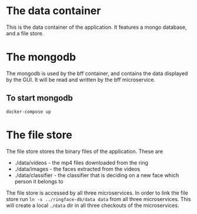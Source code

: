 # The data container
This is the data container of the application. It features a mongo database, and a file store.

# The mongodb
The mongodb is used by the bff container, and contains the data displayed by the GUI.
It will be read and written by the bff microservice.

## To start mongodb
`docker-compose up`

# The file store
The file store stores the binary files of the application.
These are 
* ./data/videos - the mp4 files downloaded from the ring
* ./data/images - the faces extracted from the videos
* ./data/classifier - the classifier that is deciding on a new face which person it belongs to

The file store is accessed by all three microservices. In order to link the file store run `ln -s ../ringface-db/data data` from all three microservices. This will create a local `./data` dir in all three checkouts of the microservices.